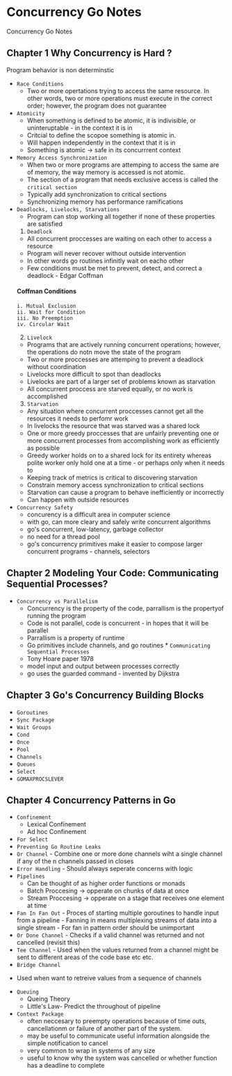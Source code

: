 # Concurrency Go Notes
Concurrency Go Notes 

## Chapter 1 Why Concurrency is Hard ? 
   Program behavior is non determinstic 
  * `Race Conditions` 
    - Two or more opertations trying to access the same resource. In other words, two or more operations must execute in the correct order; however, the program does not guarantee
  * `Atomicity`
    - When something is defined to be atomic, it is indivisible, or uninteruptable - in the context it is in 
    - Critcial to define the scopoe something is atomic in.
    - Will happen independently in the context that it is in
    - Something is atomic -> safe in its concurrrent context
  * `Memory Access Synchronization` 
    - When two or more programs are attemping to access the same are of memory, the way memory is accessed is not atomic.
    - The section of a program that needs exclusive access is called the `critical section`
    - Typically add synchronization to critical sections 
    - Synchronizing memory has performance ramifications 
  * `Deadlocks, Livelocks, Starvations` 
    - Program can stop working all together if none of these properties are satisfied
    1. `Deadlock`
      - All concurrent proccesses are waiting on each other to access a resource 
      - Program will never recover without outside intervention
      - In other words go routines infinitly wait on eacho other 
      - Few conditions must be met to prevent, detect, and correct a deadlock - Edgar Coffman
       #### Coffman Conditions 
        i. Mutual Exclusion
        ii. Wait for Condition
        iii. No Preemption
        iv. Circular Wait
    2. `Livelock` 
      - Programs that are actively running concurrent operations; however, the operations do notn move the state of the 
      program
      - Two or more proccesses are attemping to prevent a deadlock without coordination 
      - Livelocks more difficult to spot than deadlocks 
      - Livelocks are part of a larger set of problems known as starvation 
      - All concurrent proccess are starved equally, or no work is accomplished 
    3. `Starvation`
     - Any situation where concurrent proccesses cannot get all the resources it needs to perfomr work 
     - In livelocks the resource that was starved was a shared lock
     - One or more greedy proccesses that are unfairly preventing one or more concurrent processes from accomplishing work as     efficiently as possible
     - Greedy worker holds on to a shared lock for its entirety whereas polite worker only hold one at a time - or perhaps only when it needs to 
     - Keeping track of metrics is critical to discovering starvation 
     - Constrain memory access synchronization to critical sections 
     - Starvation can cause a program to behave inefficiently or incorrectly 
     - Can happen with outside resources 
   * `Concurrency Safety`
      - concurency is a difficult area in computer science 
      - with go, can more cleary and safely write concurrent algorithms 
      - go's concurrent, low-latency, garbage collector
      - no need for a thread pool 
      - go's concurrency primitives make it easier to compose larger concurrent programs - channels, selectors

## Chapter 2  Modeling Your Code: Communicating Sequential Processes?
   * `Concurrency vs Parallelism`
      - Concurrency is the property of the code, parrallism is the propertyof running the program
      - Code is not parallel, code is concurrent - in hopes that it will be parallel
      - Parrallism is a property of runtime 
      - Go primitives include channels, and go routines 
    * `Communicating Sequential Processes`
      - Tony Hoare paper 1978 
      - model input and output between processes correctly
      - go uses the guarded command - invented by Dijkstra 
    
## Chapter 3  Go's Concurrency Building Blocks 
   * `Goroutines`
   * `Sync Package `
   * `Wait Groups`
   * `Cond`
   * `Once`
   * `Pool`
   * `Channels`
   * `Queues`
   * `Select`
   * `GOMAXPROCSLEVER`
      
## Chapter 4 Concurrency Patterns in Go
   * `Confinement`
      - Lexical Confinement 
      - Ad hoc Confinement
   * `For Select`
   * `Preventing Go Routine Leaks`
   * `Or Channel`
    - Combine one or more done channels wiht a single channel if any of the n channels passed in closes 
   * `Error Handling`
    - Should always seperate concerns with logic
   * `Pipelines`
      - Can be thought of as higher order functions or monads
      - Batch Proccesing -> opperate on chunks of data at once
      - Stream Proccesing -> 
        opperate on a stage that receives one element at time  
   * `Fan In Fan Out`
    - Proces of starting multiple goroutines to handle input from a pipeline 
    - Fanning in means multiplexing streams of data into a single stream 
    - For fan in pattern order should be unimportant 
   * `Or Done Channel`
    - Checks if a valid channel was returned and not cancelled (revisit this)
   * `Tee Channel`
    - Used when the values returned from a channel might be sent to different areas of the code base etc etc.
   * `Bridge Channel`
   - Used when want to retreive values from a sequence of channels
   * `Queuing`
      - Queing Theory
      - Little's Law- Predict the throughout of pipeline
   * `Context Package`
      - often neccesary to preempty operations because of time outs,
      cancellationm or failure of another part of the system. 
      - may be useful to communicate useful information alongside the simple notification to cancel 
      - very common to wrap in systems of any size 
      - useful to know why the system was cancelled or whether function has a deadline to complete 

      
      
      

